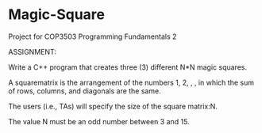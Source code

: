 # Magic-Square
Project for COP3503 Programming Fundamentals 2

ASSIGNMENT:

Write a C++ program that creates three (3) different N*N magic squares.  

A squarematrix is the arrangement of the numbers 1, 2, , , in which the sum of rows, columns, and diagonals are the same. 

The users (i.e., TAs) will specify the size of the square matrix:N. 

The value N must be an odd number between 3 and 15.
